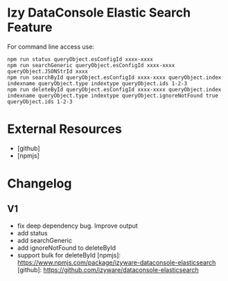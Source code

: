 # Izy DataConsole Elastic Search Feature

For command line access use:

    npm run status queryObject.esConfigId xxxx-xxxx
    npm run searchGeneric queryObject.esConfigId xxxx-xxxx queryObject.JSONStrId xxxx
    npm run searchById queryObject.esConfigId xxxx-xxxx queryObject.index indexname queryObject.type indextype queryObject.ids 1-2-3
    npm run deleteById queryObject.esConfigId xxxx-xxxx queryObject.index indexname queryObject.type indextype queryObject.ignoreNotFound true queryObject.ids 1-2-3

# External Resources
* [github]
* [npmjs]

# Changelog
## V1
* fix deep dependency bug. Improve output
* add status
* add searchGeneric
* add ignoreNotFound to deleteById
* support bulk for deleteById
[npmjs]: https://www.npmjs.com/package/izyware-dataconsole-elasticsearch
[github]: https://github.com/izyware/dataconsole-elasticsearch
